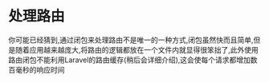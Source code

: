 # 处理路由

你可能已经猜到,通过闭包来处理路由不是唯一的一种方式,闭包虽然快而且简单,但是随着应用越来越庞大,将路由的逻辑都放在一个文件内就显得很笨拙了,此外使用路由闭包不能利用Laravel的路由缓存\(稍后会详细介绍\),这会使每个请求都增加数百毫秒的响应时间

